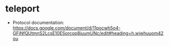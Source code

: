 # teleport

 * Protocol documentation: https://docs.google.com/document/d/11pocwh5o4-GFjNfQUtmnS2LcsE10ESorcop8iuumUNc/edit#heading=h.wjwhuuom42ou
